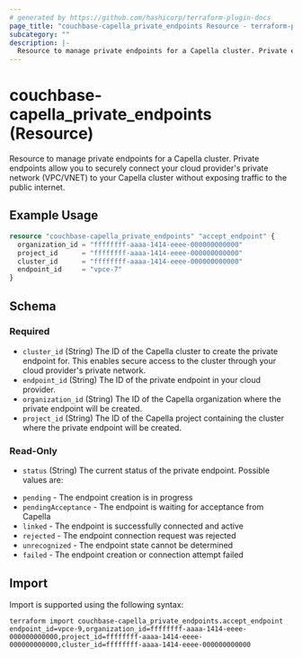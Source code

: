 ```yaml
---
# generated by https://github.com/hashicorp/terraform-plugin-docs
page_title: "couchbase-capella_private_endpoints Resource - terraform-provider-couchbase-capella"
subcategory: ""
description: |-
  Resource to manage private endpoints for a Capella cluster. Private endpoints allow you to securely connect your cloud provider's private network (VPC/VNET) to your Capella cluster without exposing traffic to the public internet.
---
```


# couchbase-capella_private_endpoints (Resource)

Resource to manage private endpoints for a Capella cluster. Private endpoints allow you to securely connect your cloud provider's private network (VPC/VNET) to your Capella cluster without exposing traffic to the public internet.

## Example Usage

```terraform
resource "couchbase-capella_private_endpoints" "accept_endpoint" {
  organization_id = "ffffffff-aaaa-1414-eeee-000000000000"
  project_id      = "ffffffff-aaaa-1414-eeee-000000000000"
  cluster_id      = "ffffffff-aaaa-1414-eeee-000000000000"
  endpoint_id     = "vpce-7"
}
```

<!-- schema generated by tfplugindocs -->
## Schema

### Required

- `cluster_id` (String) The ID of the Capella cluster to create the private endpoint for. This enables secure access to the cluster through your cloud provider's private network.
- `endpoint_id` (String) The ID of the private endpoint in your cloud provider.
- `organization_id` (String) The ID of the Capella organization where the private endpoint will be created.
- `project_id` (String) The ID of the Capella project containing the cluster where the private endpoint will be created.

### Read-Only

- `status` (String) The current status of the private endpoint. Possible values are:
* `pending` - The endpoint creation is in progress
* `pendingAcceptance` - The endpoint is waiting for acceptance from Capella
* `linked` - The endpoint is successfully connected and active
* `rejected` - The endpoint connection request was rejected
* `unrecognized` - The endpoint state cannot be determined
* `failed` - The endpoint creation or connection attempt failed

## Import

Import is supported using the following syntax:

```shell
terraform import couchbase-capella_private_endpoints.accept_endpoint endpoint_id=vpce-9,organization_id=ffffffff-aaaa-1414-eeee-000000000000,project_id=ffffffff-aaaa-1414-eeee-000000000000,cluster_id=ffffffff-aaaa-1414-eeee-000000000000
```
